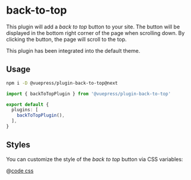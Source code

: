 # back-to-top

<NpmBadge package="@vuepress/plugin-back-to-top" />

This plugin will add a _back to top_ button to your site. The button will be displayed in the bottom right corner of the page when scrolling down. By clicking the button, the page will scroll to the top.

This plugin has been integrated into the default theme.

## Usage

```bash
npm i -D @vuepress/plugin-back-to-top@next
```

```ts
import { backToTopPlugin } from '@vuepress/plugin-back-to-top'

export default {
  plugins: [
    backToTopPlugin(),
  ],
}
```

## Styles

You can customize the style of the _back to top_ button via CSS variables:

@[code css](@vuepress/plugin-back-to-top/src/client/styles/vars.css)
